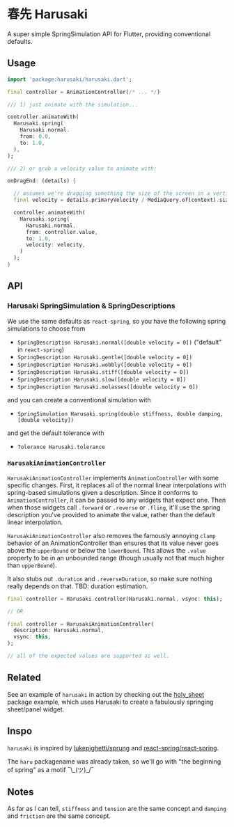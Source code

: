 # 春先 Harusaki

A super simple SpringSimulation API for Flutter, providing conventional defaults.

## Usage

```dart
import 'package:harusaki/harusaki.dart';

final controller = AnimationController(/* ... */)

/// 1) just animate with the simulation...

controller.animateWith(
  Harusaki.spring(
    Harusaki.normal.
    from: 0.0,
    to: 1.0,
  ),
);

/// 2) or grab a velocity value to animate with:

onDragEnd: (details) {

  // assumes we're dragging something the size of the screen in a vertical direction
  final velocity = details.primaryVelocity / MediaQuery.of(context).size.height;

  controller.animateWith(
    Harusaki.spring(
      Harusaki.normal,
      from: controller.value,
      to: 1.0,
      velocity: velocity,
    )
  );
}
```

## API

### Harusaki SpringSimulation & SpringDescriptions

We use the same defaults as `react-spring`, so you have the following spring simulations to choose from

- `SpringDescription Harusaki.normal([double velocity = 0])` ("default" in `react-spring`)
- `SpringDescription Harusaki.gentle([double velocity = 0])`
- `SpringDescription Harusaki.wobbly([double velocity = 0])`
- `SpringDescription Harusaki.stiff([double velocity = 0])`
- `SpringDescription Harusaki.slow([double velocity = 0])`
- `SpringDescription Harusaki.molasses([double velocity = 0])`

and you can create a conventional simulation with

- `SpringSimulation Harusaki.spring(double stiffness, double damping, [double velocity])`

and get the default tolerance with

- `Tolerance Harusaki.tolerance`

### `HarusakiAnimationController`

`HarusakiAnimationController` implements `AnimationController` with some specific changes. First, it replaces all of the normal linear interpolations with spring-based simulations given a description. Since it conforms to `AnimationController`, it can be passed to any widgets that expect one. Then when those widgets call `.forward` or `.reverse` or `.fling`, it'll use the spring description you've provided to animate the value, rather than the default linear interpolation.

`HarusakiAnimationController` also removes the famously annoying `clamp` behavior of an AnimationController than ensures that its value never goes above the `upperBound` or below the `lowerBound`. This allows the `.value` property to be in an unbounded range (though usually not that much higher than `upperBound`).

It also stubs out `.duration` and `.reverseDuration`, so make sure nothing really depends on that. TBD: duration estimation.

```dart
final controller = Harusaki.controller(Harusaki.normal, vsync: this);

// OR

final controller = HarusakiAnimationController(
  description: Harusaki.normal,
  vsync: this,
);

// all of the expected values are supported as well.
```

## Related

See an example of `harusaki` in action by checking out the [holy_sheet](https://pub.dev/packages/holy_sheet) package example, which uses Harusaki to create a fabulously springing sheet/panel widget.

## Inspo

`harusaki` is inspired by [lukepighetti/sprung](https://github.com/lukepighetti/sprung) and [react-spring/react-spring](https://github.com/react-spring/react-spring).

The `haru` packagename was already taken, so we'll go with "the beginning of spring" as a motif ¯\\\_(ツ)_/¯

## Notes

As far as I can tell, `stiffness` and `tension` are the same concept and `damping` and `friction` are the same concept.
